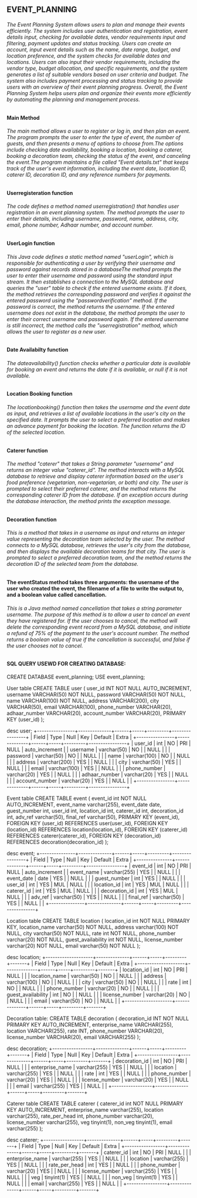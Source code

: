 ## EVENT_PLANNING
###### The Event Planning System allows users to plan and manage their events efficiently. The system includes user authentication and registration, event details input, checking for available dates, vendor requirements input and filtering, payment updates and status tracking. Users can create an account, input event details such as the name, date range, budget, and location preference, and the system checks for available dates and locations. Users can also input their vendor requirements, including the vendor type, budget allocation, and specific requirements, and the system generates a list of suitable vendors based on user criteria and budget. The system also includes payment processing and status tracking to provide users with an overview of their event planning progress. Overall, the Event Planning System helps users plan and organize their events more efficiently by automating the planning and management process.


#### Main Method
###### The main method  allows a user to register or log in, and then plan an event. The program prompts the user to enter the type of event, the number of guests, and then presents a menu of options to choose from.The options include checking date availability, booking a location, booking a caterer, booking a decoration team, checking the status of the event, and canceling the event.The program maintains a file called "Event details.txt" that keeps track of the user's event information, including the event date, location ID, caterer ID, decoration ID, and any reference numbers for payments.

#### Userregisteration function
######  The code defines a method named userregistration() that handles user registration in an event planning system. The method prompts the user to enter their details, including username, password, name, address, city, email, phone number, Adhaar number, and account number.

#### UserLogin function
###### This Java code defines a static method named "userLogin", which is responsible for authenticating a user by verifying their username and password against records stored in a databaseThe method prompts the user to enter their username and password using the standard input stream. It then establishes a connection to the MySQL database and queries the "user" table to check if the entered username exists. If it does, the method retrieves the corresponding password and verifies it against the entered password using the "passwordverification" method. If the password is correct, the method returns the username. If the entered username does not exist in the database, the method prompts the user to enter their correct username and password again. If the entered username is still incorrect, the method calls the "userregistration" method, which allows the user to register as a new user.

#### Date Availabilty function
###### The dateavailability() function checks whether a particular date is available for booking an event and returns the date if it is available, or null if it is not available. 

#### Location Booking function
###### The locationbooking() function then takes the username and the event date as input, and retrieves a list of available locations in the user's city on the specified date. It prompts the user to select a preferred location and makes an advance payment for booking the location. The function returns the ID of the selected location. 

#### Caterer function
###### The method "caterer" that takes a String parameter "username" and returns an integer value "caterer_id". The method interacts with a MySQL database to retrieve and display caterer information based on the user's food preference (vegetarian, non-vegetarian, or both) and city. The user is prompted to select their preferred caterer, and the method returns the corresponding caterer ID from the database. If an exception occurs during the database interaction, the method prints the exception message.

#### Decoration function
###### This is a method that takes in a username as input and returns an integer value representing the decoration team selected by the user. The method connects to a MySQL database, retrieves the user's city from the database, and then displays the available decoration teams for that city. The user is prompted to select a preferred decoration team, and the method returns the decoration ID of the selected team from the database.

#### The eventStatus method takes three arguments: the username of the user who created the event, the filename of a file to write the output to, and a boolean value called cancellation.
###### This is a Java method named cancellation that takes a string parameter username. The purpose of this method is to allow a user to cancel an event they have registered for. If the user chooses to cancel, the method will delete the corresponding event record from a MySQL database, and initiate a refund of 75% of the payment to the user's account number. The method returns a boolean value of true if the cancellation is successful, and false if the user chooses not to cancel. 



#### SQL QUERY USEWD FOR CREATING DATABASE:
CREATE DATABASE event_planning;
USE event_planning;



User table
CREATE TABLE user (
  user_id INT NOT NULL AUTO_INCREMENT,
  username VARCHAR(50) NOT NULL,
  password VARCHAR(50) NOT NULL,
  name VARCHAR(100) NOT NULL,
  address VARCHAR(200),
  city VARCHAR(50),
  email VARCHAR(100),
  phone_number VARCHAR(20),
  adhaar_number VARCHAR(20),
  account_number VARCHAR(20),
  PRIMARY KEY (user_id)
);



 desc user;
+----------------+--------------+------+-----+---------+----------------+
| Field          | Type         | Null | Key | Default | Extra          |
+----------------+--------------+------+-----+---------+----------------+
| user_id        | int          | NO   | PRI | NULL    | auto_increment |
| username       | varchar(50)  | NO   |     | NULL    |                |
| password       | varchar(50)  | NO   |     | NULL    |                |
| name           | varchar(100) | NO   |     | NULL    |                |
| address        | varchar(200) | YES  |     | NULL    |                |
| city           | varchar(50)  | YES  |     | NULL    |                |
| email          | varchar(100) | YES  |     | NULL    |                |
| phone_number   | varchar(20)  | YES  |     | NULL    |                |
| adhaar_number  | varchar(20)  | YES  |     | NULL    |                |
| account_number | varchar(20)  | YES  |     | NULL    |                |
+----------------+--------------+------+-----+---------+----------------+


Event table
CREATE TABLE event (
  event_id int NOT NULL AUTO_INCREMENT,
  event_name varchar(255),
  event_date date,
  guest_number int,
  user_id int,
  location_id int,
  caterer_id int,
  decoration_id int,
  adv_ref varchar(50),
  final_ref varchar(50),
  PRIMARY KEY (event_id),
  FOREIGN KEY (user_id) REFERENCES user(user_id),
  FOREIGN KEY (location_id) REFERENCES location(location_id),
  FOREIGN KEY (caterer_id) REFERENCES caterer(caterer_id),
  FOREIGN KEY (decoration_id) REFERENCES decoration(decoration_id)
);


 desc event;
+---------------+--------------+------+-----+---------+----------------+
| Field         | Type         | Null | Key | Default | Extra          |
+---------------+--------------+------+-----+---------+----------------+
| event_id      | int          | NO   | PRI | NULL    | auto_increment |
| event_name    | varchar(255) | YES  |     | NULL    |                |
| event_date    | date         | YES  |     | NULL    |                |
| guest_number  | int          | YES  |     | NULL    |                |
| user_id       | int          | YES  | MUL | NULL    |                |
| location_id   | int          | YES  | MUL | NULL    |                |
| caterer_id    | int          | YES  | MUL | NULL    |                |
| decoration_id | int          | YES  | MUL | NULL    |                |
| adv_ref       | varchar(50)  | YES  |     | NULL    |                |
| final_ref     | varchar(50)  | YES  |     | NULL    |                |
+---------------+--------------+------+-----+---------+----------------+


Location table
CREATE TABLE location (
  location_id int NOT NULL PRIMARY KEY,
  location_name varchar(50) NOT NULL,
  address varchar(100) NOT NULL,
  city varchar(50) NOT NULL,
  rate int NOT NULL,
  phone_number varchar(20) NOT NULL,
  guest_availability int NOT NULL,
  license_number varchar(20) NOT NULL,
  email varchar(50) NOT NULL
);

 desc location;
+--------------------+--------------+------+-----+---------+-------+
| Field              | Type         | Null | Key | Default | Extra |
+--------------------+--------------+------+-----+---------+-------+
| location_id        | int          | NO   | PRI | NULL    |       |
| location_name      | varchar(50)  | NO   |     | NULL    |       |
| address            | varchar(100) | NO   |     | NULL    |       |
| city               | varchar(50)  | NO   |     | NULL    |       |
| rate               | int          | NO   |     | NULL    |       |
| phone_number       | varchar(20)  | NO   |     | NULL    |       |
| guest_availability | int          | NO   |     | NULL    |       |
| license_number     | varchar(20)  | NO   |     | NULL    |       |
| email              | varchar(50)  | NO   |     | NULL    |       |
+--------------------+--------------+------+-----+---------+-------+




Decoration table:
CREATE TABLE decoration (
  decoration_id INT NOT NULL PRIMARY KEY AUTO_INCREMENT,
  enterprise_name VARCHAR(255),
  location VARCHAR(255),
  rate INT,
  phone_number VARCHAR(20),
  license_number VARCHAR(20),
  email VARCHAR(255)
);



 desc decoration;
+-----------------+--------------+------+-----+---------+-------+
| Field           | Type         | Null | Key | Default | Extra |
+-----------------+--------------+------+-----+---------+-------+
| decoration_id   | int          | NO   | PRI | NULL    |       |
| enterprise_name | varchar(255) | YES  |     | NULL    |       |
| location        | varchar(255) | YES  |     | NULL    |       |
| rate            | int          | YES  |     | NULL    |       |
| phone_number    | varchar(20)  | YES  |     | NULL    |       |
| license_number  | varchar(20)  | YES  |     | NULL    |       |
| email           | varchar(255) | YES  |     | NULL    |       |
+-----------------+--------------+------+-----+---------+-------+


Caterer table
CREATE TABLE caterer (
  caterer_id int NOT NULL PRIMARY KEY AUTO_INCREMENT,
  enterprise_name varchar(255),
  location varchar(255),
  rate_per_head int,
  phone_number varchar(20),
  license_number varchar(255),
  veg tinyint(1),
  non_veg tinyint(1),
  email varchar(255)
);

 desc caterer;
+-----------------+--------------+------+-----+---------+-------+
| Field           | Type         | Null | Key | Default | Extra |
+-----------------+--------------+------+-----+---------+-------+
| caterer_id      | int          | NO   | PRI | NULL    |       |
| enterprise_name | varchar(255) | YES  |     | NULL    |       |
| location        | varchar(255) | YES  |     | NULL    |       |
| rate_per_head   | int          | YES  |     | NULL    |       |
| phone_number    | varchar(20)  | YES  |     | NULL    |       |
| license_number  | varchar(255) | YES  |     | NULL    |       |
| veg             | tinyint(1)   | YES  |     | NULL    |       |
| non_veg         | tinyint(1)   | YES  |     | NULL    |       |
| email           | varchar(255) | YES  |     | NULL    |       |
+-----------------+--------------+------+-----+---------+-------+


















